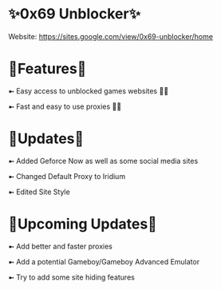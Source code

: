 # ✨0x69 Unblocker✨
Website: https://sites.google.com/view/0x69-unblocker/home
# 💯Features💯
➼ Easy access to unblocked games websites 👌🏼

➼ Fast and easy to use proxies 🤌🏼
# 🥳Updates🥳
➼ Added Geforce Now as well as some social media sites

➼ Changed Default Proxy to Iridium

➼ Edited Site Style
# 📩Upcoming Updates📩
➼ Add better and faster proxies

➼ Add a potential Gameboy/Gameboy Advanced Emulator

➼ Try to add some site hiding features
